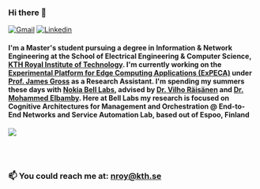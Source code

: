 ### Hi there 👋


[![Gmail](https://img.shields.io/badge/-Gmail-c14438?style=flat&logo=Gmail&logoColor=white&link=mailto:neelabhro16171@iiitd.ac.in)](mailto:neelabhro16171@iiitd.ac.in)
[![Linkedin](https://img.shields.io/badge/-LinkedIn-0077B5?style=flat&logo=Linkedin&logoColor=white&link=https://www.linkedin.com/in/neelabhro-roy)](https://www.linkedin.com/in/neelabhro-roy)


#### I'm a Master's student pursuing a degree in Information & Network Engineering at the School of Electrical Engineering & Computer Science, [KTH Royal Institute of Technology](https://www.kth.se/en). I'm currently working on the [Experimental Platform for Edge Computing Applications (ExPECA)](https://www.jamesgross.org/research/expeca/) under [Prof. James Gross](https://www.kth.se/profile/jamesgr) as a Research Assistant. I'm spending my summers these days with [Nokia Bell Labs](https://www.bell-labs.com/#gref), advised by [Dr. Vilho Räisänen](https://www.bell-labs.com/about/researcher-profiles/vilhoraisanen/#gref) and [Dr. Mohammed Elbamby](https://www.bell-labs.com/about/researcher-profiles/mohammedelbamby/#gref). Here at Bell Labs my research is focused on Cognitive Architectures for Management and Orchestration @ End-to-End Networks and Service Automation Lab, based out of Espoo, Finland

<a href="https://github.com/neelabhro/github-readme-stats">
  <img align="center" src="https://github-readme-stats.vercel.app/api?username=neelabhro&show_icons=true&theme=dark&hide=stars&include_all_commits=true" />
</a>

<br></br>

### 📫 You could reach me at: nroy@kth.se 
